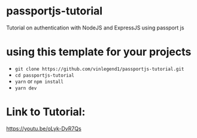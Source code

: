 # passportjs-tutorial
Tutorial on authentication with NodeJS and ExpressJS using passport js

# using this template for your projects
- `git clone https://github.com/vinlegend1/passportjs-tutorial.git`
- `cd passportjs-tutorial`
- `yarn` or `npm install`
- `yarn dev`

# Link to Tutorial:
https://youtu.be/oLyk-DvR7Qs